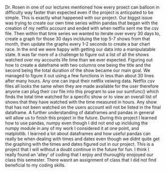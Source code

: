 Dr. Rosen in one of our lectures mentioned how every proect can balloon in difficulty way faster than expected even if the project is anticpated to be simple.
This is exactly what happened with our project. Our biggst issue was trying to create our own time series within pandas that began with the creation of my netflix account and ended with when netflix sent me the csv file. Then within that time series we wanted to iterate over every 30 days to, create a graph for those 30 days inclduing the top 5-7 shows from that month, then update the graphs every 1-2 seconds to create a bar chart race.
In the end we were happy with getting our data into a manipulatable state. It was far more of a challenge to figure out a list of all the shows watched over my accounts life time than we ever expected. Figuring out how to create a dateframe with two columns one being the title and the second being the total duration of the show became our main goal. We managed to figure it out using a few functions in less than about 30 lines after many hours.
Any one can input their netflix veiwing data. Netflix csv files all looks the same when they are made available for the user therefore anyone can plug their csv file into this program to use our sumfunc() which finds the total time watched for a specific show or to view an overall list of shows that they have watched with the time measured in hours. Any show that has not been watched on the users account will not be listed in the final dataframe.
A further understanding of dataframes and pandas in general will allow us to finish this project in the future. During this project I learned how to use pandas, numpy even though I did not end up inclduing the numpy module in any of my work I considered it at one point, and matplotlib. I learned a lot about dataframes and how useful pandas can really be when dealing with times and dates even though we didnt quite get the graphing with the times and dates figured out in our project. 
This is a project that I will without a doubt continue in the future for fun. I think I really found an 'alley' of coding that I enjoy and thuroughly enojoyed our class this semester. There wasnt an assignment of class that I did not find beneficial to my coding skills.
